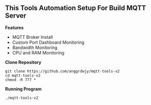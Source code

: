 ## This Tools Automation Setup For Build MQTT Server

**Features**
* MQTT Broker Install
* Custom Port Dashboard Monitoring
* Bandwidth Monitoring
* CPU and RAM Monitoring

**Clone Repository**
```
git clone https://github.com/anggrdwjy/mqtt-tools-v2
cd mqtt-tools-v2
chmod -R 777 *
```

**Running Program**
```
./mqtt-tools-v2
```
